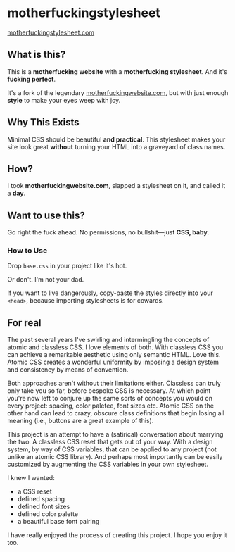# motherfuckingstylesheet

[motherfuckingstylesheet.com](https://www.motherfuckingstylesheet.com)

## What is this?

This is a **motherfucking website** with a **motherfucking stylesheet**. And it's **fucking perfect**.

It's a fork of the legendary [motherfuckingwebsite.com](https://motherfuckingwebsite.com/), but with just enough **style** to make your eyes weep with joy.

## Why This Exists

Minimal CSS should be beautiful **and practical**. This stylesheet makes your site look great **without** turning your HTML into a graveyard of class names.

## How?

I took **motherfuckingwebsite.com**, slapped a stylesheet on it, and called it a **day**.

## Want to use this?

Go right the fuck ahead. No permissions, no bullshit—just **CSS, baby**.

### How to Use

Drop `base.css` in your project like it's hot.

Or don't. I'm not your dad.

If you want to live dangerously, copy-paste the styles directly into your `<head>`, because importing stylesheets is for cowards.

## For real

The past several years I've swirling and intermingling the concepts of atomic and classless CSS. I love elements of both. With classless CSS you can achieve a remarkable aesthetic using only semantic HTML. Love this. Atomic CSS creates a wonderful uniformity by imposing a design system and consistency by means of convention.

Both approaches aren't without their limitations either. Classless can truly only take you so far, before bespoke CSS is necessary. At which point you're now left to conjure up the same sorts of concepts you would on every project: spacing, color paletee, font sizes etc. Atomic CSS on the other hand can lead to crazy, obscure class definitions that begin losing all meaning (i.e., buttons are a great example of this).

This project is an attempt to have a (satirical) conversation about marrying the two. A classless CSS reset that gets out of your way. With a design system, by way of CSS variables, that can be applied to any project (not unlike an atomic CSS library). And perhaps most importantly can be easily customized by augmenting the CSS variables in your own stylesheet.

I knew I wanted:
- a CSS reset
- defined spacing
- defined font sizes
- defined color palette
- a beautiful base font pairing

I have really enjoyed the process of creating this project. I hope you enjoy it too.